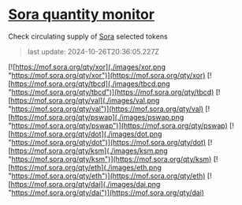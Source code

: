 # [Sora quantity monitor](https://sora-qty.info)

Check circulating supply of [Sora](https://sora.org) selected tokens

> last update: 2024-10-26T20:36:05.227Z

[![https://mof.sora.org/qty/xor](./images/xor.png "https://mof.sora.org/qty/xor")](https://mof.sora.org/qty/xor)
[![https://mof.sora.org/qty/tbcd](./images/tbcd.png "https://mof.sora.org/qty/tbcd")](https://mof.sora.org/qty/tbcd)
[![https://mof.sora.org/qty/val](./images/val.png "https://mof.sora.org/qty/val")](https://mof.sora.org/qty/val)
[![https://mof.sora.org/qty/pswap](./images/pswap.png "https://mof.sora.org/qty/pswap")](https://mof.sora.org/qty/pswap)
[![https://mof.sora.org/qty/dot](./images/dot.png "https://mof.sora.org/qty/dot")](https://mof.sora.org/qty/dot)
[![https://mof.sora.org/qty/ksm](./images/ksm.png "https://mof.sora.org/qty/ksm")](https://mof.sora.org/qty/ksm)
[![https://mof.sora.org/qty/eth](./images/eth.png "https://mof.sora.org/qty/eth")](https://mof.sora.org/qty/eth)
[![https://mof.sora.org/qty/dai](./images/dai.png "https://mof.sora.org/qty/dai")](https://mof.sora.org/qty/dai)